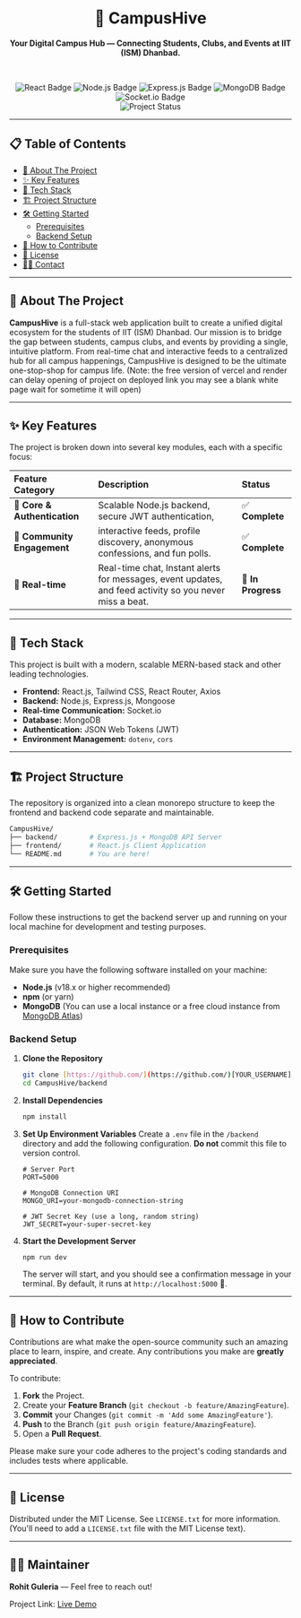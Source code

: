 <div align="center">
  <h1>🐝 CampusHive</h1>
  <p><strong>Your Digital Campus Hub — Connecting Students, Clubs, and Events at IIT (ISM) Dhanbad.</strong></p>
  <br />
</div>

<p align="center">
  <img src="https://img.shields.io/badge/React-20232A?style=for-the-badge&logo=react&logoColor=61DAFB" alt="React Badge">
  <img src="https://img.shields.io/badge/Node.js-339933?style=for-the-badge&logo=nodedotjs&logoColor=white" alt="Node.js Badge">
  <img src="https://img.shields.io/badge/Express.js-000000?style=for-the-badge&logo=express&logoColor=white" alt="Express.js Badge">
  <img src="https://img.shields.io/badge/MongoDB-47A248?style=for-the-badge&logo=mongodb&logoColor=white" alt="MongoDB Badge">
  <img src="https://img.shields.io/badge/Socket.io-010101?style=for-the-badge&logo=socketdotio&logoColor=white" alt="Socket.io Badge">
  <br>
  <img src="https://img.shields.io/badge/status-in%20progress-blue?style=for-the-badge" alt="Project Status">
</p>

---

## 📋 Table of Contents

- [🎯 About The Project](#-about-the-project)
- [✨ Key Features](#-key-features)
- [🚀 Tech Stack](#-tech-stack)
- [🏗️ Project Structure](#️-project-structure)
- [🛠️ Getting Started](#️-getting-started)
  - [Prerequisites](#prerequisites)
  - [Backend Setup](#backend-setup)
- [🤝 How to Contribute](#-how-to-contribute)
- [📄 License](#-license)
- [🧑‍💻 Contact](#-contact)

---

## 🎯 About The Project

**CampusHive** is a full-stack web application built to create a unified digital ecosystem for the students of IIT (ISM) Dhanbad. Our mission is to bridge the gap between students, campus clubs, and events by providing a single, intuitive platform. From real-time chat and interactive feeds to a centralized hub for all campus happenings, CampusHive is designed to be the ultimate one-stop-shop for campus life.
(Note: the free version of vercel and render can delay opening of project on deployed link you may see a blank white page wait for sometime it will open)

---

## ✨ Key Features

The project is broken down into several key modules, each with a specific focus:

| Feature Category          | Description                                                                                              | Status             |
| :------------------------ | :------------------------------------------------------------------------------------------------------- | :----------------- |
| **🔐 Core & Authentication** | Scalable Node.js backend, secure JWT authentication,  | ✅ **Complete** |
| **💬 Community Engagement** | interactive feeds, profile discovery, anonymous confessions, and fun polls.             | ✅ **Complete** |
| **🔔 Real-time** | Real-time chat,     Instant alerts for messages, event updates, and feed activity so you never miss a beat.                  | 🚧 **In Progress** |

---

## 🚀 Tech Stack

This project is built with a modern, scalable MERN-based stack and other leading technologies.

-   **Frontend:** React.js, Tailwind CSS, React Router, Axios
-   **Backend:** Node.js, Express.js, Mongoose
-   **Real-time Communication:** Socket.io
-   **Database:** MongoDB
-   **Authentication:** JSON Web Tokens (JWT)
-   **Environment Management:** `dotenv`, `cors`
---

## 🏗️ Project Structure

The repository is organized into a clean monorepo structure to keep the frontend and backend code separate and maintainable.

```bash
CampusHive/
├── backend/        # Express.js + MongoDB API Server
├── frontend/       # React.js Client Application
└── README.md       # You are here!
```

---

## 🛠️ Getting Started

Follow these instructions to get the backend server up and running on your local machine for development and testing purposes.

### Prerequisites

Make sure you have the following software installed on your machine:
* **Node.js** (v18.x or higher recommended)
* **npm** (or yarn)
* **MongoDB** (You can use a local instance or a free cloud instance from [MongoDB Atlas](https://www.mongodb.com/cloud/atlas))

### Backend Setup

1.  **Clone the Repository**
    ```bash
    git clone [https://github.com/](https://github.com/)[YOUR_USERNAME]/CampusHive.git
    cd CampusHive/backend
    ```

2.  **Install Dependencies**
    ```bash
    npm install
    ```

3.  **Set Up Environment Variables**
    Create a `.env` file in the `/backend` directory and add the following configuration. **Do not** commit this file to version control.
    ```env
    # Server Port
    PORT=5000

    # MongoDB Connection URI
    MONGO_URI=your-mongodb-connection-string

    # JWT Secret Key (use a long, random string)
    JWT_SECRET=your-super-secret-key
    ```

4.  **Start the Development Server**
    ```bash
    npm run dev
    ```
    The server will start, and you should see a confirmation message in your terminal. By default, it runs at `http://localhost:5000` 🚀.

---

## 🤝 How to Contribute

Contributions are what make the open-source community such an amazing place to learn, inspire, and create. Any contributions you make are **greatly appreciated**.

To contribute:
1.  **Fork** the Project.
2.  Create your **Feature Branch** (`git checkout -b feature/AmazingFeature`).
3.  **Commit** your Changes (`git commit -m 'Add some AmazingFeature'`).
4.  **Push** to the Branch (`git push origin feature/AmazingFeature`).
5.  Open a **Pull Request**.

Please make sure your code adheres to the project's coding standards and includes tests where applicable.

---

## 📄 License

Distributed under the MIT License. See `LICENSE.txt` for more information. (You'll need to add a `LICENSE.txt` file with the MIT License text).

---

## 🧑‍💻 Maintainer

**Rohit Guleria** — Feel free to reach out!

Project Link: [Live Demo](https://campus-hive-rho.vercel.app/)
